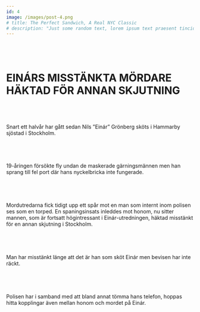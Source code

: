 ```yaml
---
id: 4
image: /images/post-4.png
# title: The Perfect Sandwich, A Real NYC Classic
# description: "Just some random text, lorem ipsum text praesent tincidunt ipsum lipsum."
---
```

<div class="w-4/4 h-150 bg-white rounded ">

<div class="m-10">

## ⠀
# **EINÁRS MISSTÄNKTA MÖRDARE HÄKTAD FÖR ANNAN SKJUTNING**
##  ⠀
Snart ett halvår har gått sedan Nils ”Einár” Grönberg sköts i Hammarby sjöstad i Stockholm.
##  ⠀
19-åringen försökte fly undan de maskerade gärningsmännen men han sprang till fel port där hans nyckelbricka inte fungerade.
##  ⠀
Mordutredarna fick tidigt upp ett spår mot en man som internt inom polisen ses som en torped. En spaningsinsats inleddes mot honom, nu sitter mannen, som är fortsatt högintressant i Einár-utredningen, häktad misstänkt för en annan skjutning i Stockholm.
##  ⠀
Man har misstänkt länge att det är han som sköt Einár men bevisen har inte räckt.
##  ⠀
Polisen har i samband med att bland annat tömma hans telefon, hoppas hitta kopplingar även mellan honom och mordet på Einár.

##  ⠀
</div>

</div>